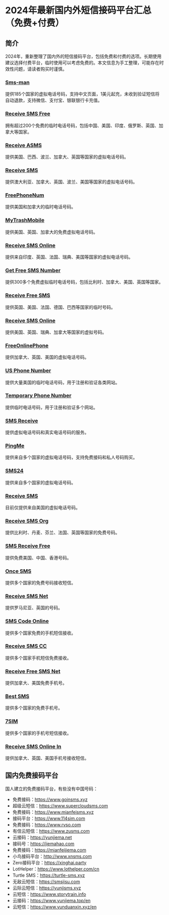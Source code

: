 # 2024年最新国内外短信接码平台汇总（免费+付费）

## 简介
2024年，重新整理了国内外的短信接码平台，包括免费和付费的选项。长期使用建议选择付费平台，临时使用可以考虑免费的。本文信息为手工整理，可能存在时效性问题，请读者购买时谨慎。
### [Sms-man](https://sms-man.com/cn?ref=0wDIqEulSsvK)
提供185个国家的虚拟电话号码，支持中文页面，1美元起充，未收到验证短信将自动退款，支持微信、支付宝、银联银行卡充值。
### [Receive SMS Free](https://receive-sms-free.cc/)
拥有超过200个免费的临时电话号码，包括中国、美国、印度、俄罗斯、英国、加拿大等国家。

### [Receive ASMS](https://receiveasms.com)
提供美国、巴西、波兰、加拿大、英国等国家的虚拟电话号码。

### [Receive SMS](https://www.receivesms.co)
提供澳大利亚、加拿大、英国、波兰、美国等国家的虚拟电话号码。

### [FreePhoneNum](https://ch.freephonenum.com)
提供美国和加拿大的临时电话号码。

### [MyTrashMobile](https://zh.mytrashmobile.com)
提供美国、英国、加拿大的免费虚拟电话号码。

### [Receive SMS Online](https://www.receive-sms-online.info)
提供来自印度、英国、法国、瑞典、美国等国家的虚拟电话号码。

### [Get Free SMS Number](https://getfreesmsnumber.com)
提供300多个免费虚拟临时电话号码，包括比利时、加拿大、美国、英国等国家。

### [Receive Free SMS](http://receivefreesms.com)
提供英国、美国、法国、德国、巴西等国家的临时号码。

### [Receive SMS Online](https://www.receivesmsonline.net)
提供美国、英国、瑞典、加拿大等国家的虚拟号码。

### [FreeOnlinePhone](https://www.freeonlinephone.org)
提供加拿大、英国、美国的虚拟电话号码。

### [US Phone Number](https://us-phone-number.com)
提供大量美国的临时电话号码，用于注册和验证各类网站。

### [Temporary Phone Number](https://temporary-phone-number.com)
提供临时电话号码，用于注册和验证多个网站。

### [SMS Receive](https://sms-receive.net)
提供虚拟电话号码和真实电话号码的服务。

### [PingMe](https://pingme.tel/receive-sms-online-cn)
提供来自多个国家的虚拟电话号码，支持免费接码和私人号码购买。

### [SMS24](https://sms24.me)
提供来自多个国家的虚拟电话号码。

### [Receive SMS](https://receive-sms.com)
目前仅提供来自美国的虚拟电话号码。

### [Receive SMS Org](https://receivesms.org)
提供比利时、丹麦、芬兰、法国、英国等国家的免费号码。

### [SMS Receive Free](https://www.smsreceivefree.xyz)
提供免费美国、中国、香港号码。

### [Once SMS](https://www.oncesms.com)
提供多个国家的免费号码接收短信。

### [Receive SMS Net](https://www.receivesms.net)
提供罗马尼亚、英国的号码。

### [SMS Code Online](https://smscodeonline.com)
提供多个国家免费的手机短信接收。

### [Receive SMS CC](https://receive-sms.cc)
提供多个国家手机短信免费接收。

### [Receive Free SMS Net](http://receivefreesms.net)
提供加拿大、美国免费手机号。

### [Best SMS](https://bestsms.xyz)
提供多个国家的免费手机号。

### [7SIM](https://7sim.org)
提供多个国家的手机号短信接收。

### [Receive SMS Online In](http://receivesmsonline.in)
提供加拿大、英国、美国手机号接收短信。

## 国内免费接码平台
国人建立的免费接码平台，有些没有中国号码：
- 免费接码：https://www.goinsms.xyz
- 超级云短信：https://www.supercloudsms.com
- 免费接码：https://www.mianfeisms.xyz
- 接码平台：https://www.114sim.com
- 免费接码：https://www.rvso.com
- 有信云短信：https://www.zusms.com
- 云接码：https://yunjiema.net
- 接码号：https://jiemahao.com
- 免费接码：https://mianfeijiema.com
- 小鸟接码平台：http://www.xnsms.com
- Zero接码平台：https://xinghai.party
- LotHelper：https://www.lothelper.com/cn
- Turtle SMS：https://turtle-sms.xyz
- 无敌云短信：https://smsjisu.com
- 云际云短信：https://yunjisms.xyz
- 云短信：https://www.storytrain.info
- 云接码：https://www.yunjiema.top/en
- 云短信：https://www.yunduanxin.xyz/en
